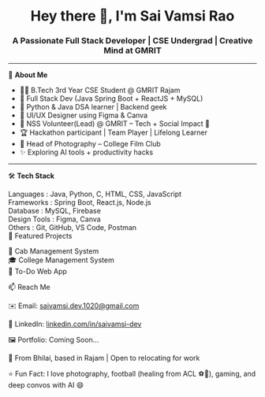 <h1 align="center">Hey there 👋, I'm Sai Vamsi Rao</h1>
<h3 align="center">A Passionate Full Stack Developer | CSE Undergrad | Creative Mind at GMRIT</h3>

---

🌟 **About Me**

- 🧑‍💻 B.Tech 3rd Year CSE Student @ GMRIT Rajam  
- 🔁 Full Stack Dev (Java Spring Boot + ReactJS + MySQL)  
- 🐍 Python & Java DSA learner | Backend geek  
- 🎨 UI/UX Designer using Figma & Canva  
- 🤝 NSS Volunteer(Lead) @ GMRIT – Tech + Social Impact 💙  
- 🏆 Hackathon participant | Team Player | Lifelong Learner  
- 📸 Head of Photography – College Film Club  
- ✨ Exploring AI tools + productivity hacks  

---

🛠️ **Tech Stack**


Languages     : Java, Python, C, HTML, CSS, JavaScript  
Frameworks    : Spring Boot, React.js, Node.js  
Database      : MySQL, Firebase  
Design Tools  : Figma, Canva  
Others        : Git, GitHub, VS Code, Postman  
📂 Featured Projects

🚕 Cab Management System <br>
🎓 College Management System <br>
📝 To-Do Web App <br>


📫 Reach Me

✉️ Email: saivamsi.dev.1020@gmail.com  

💼 LinkedIn: [linkedin.com/in/saivamsi-dev](https://www.linkedin.com/in/sai-vamsi-rao-1890b5375)  

🖼️ Portfolio: Coming Soon...


📍 From Bhilai, based in Rajam | Open to relocating for work

⭐ Fun Fact: I love photography, football (healing from ACL ⚽🩼), gaming, and deep convos with AI 😄

